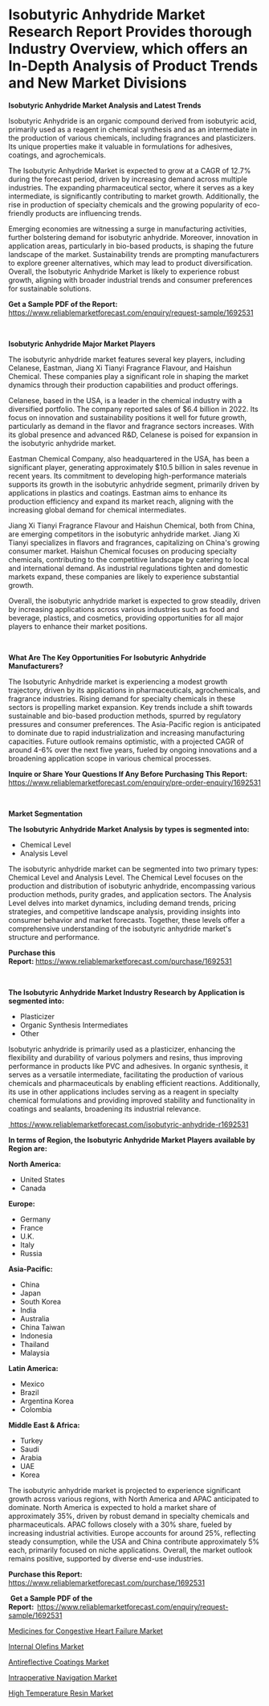 <p><h1>Isobutyric Anhydride Market Research Report Provides thorough Industry Overview, which offers an In-Depth Analysis of Product Trends and New Market Divisions</h1></p><p><strong>Isobutyric Anhydride Market Analysis and Latest Trends</strong></p>
<p><p>Isobutyric Anhydride is an organic compound derived from isobutyric acid, primarily used as a reagent in chemical synthesis and as an intermediate in the production of various chemicals, including fragrances and plasticizers. Its unique properties make it valuable in formulations for adhesives, coatings, and agrochemicals.</p><p>The Isobutyric Anhydride Market is expected to grow at a CAGR of 12.7% during the forecast period, driven by increasing demand across multiple industries. The expanding pharmaceutical sector, where it serves as a key intermediate, is significantly contributing to market growth. Additionally, the rise in production of specialty chemicals and the growing popularity of eco-friendly products are influencing trends. </p><p>Emerging economies are witnessing a surge in manufacturing activities, further bolstering demand for isobutyric anhydride. Moreover, innovation in application areas, particularly in bio-based products, is shaping the future landscape of the market. Sustainability trends are prompting manufacturers to explore greener alternatives, which may lead to product diversification. Overall, the Isobutyric Anhydride Market is likely to experience robust growth, aligning with broader industrial trends and consumer preferences for sustainable solutions.</p></p>
<p><strong>Get a Sample PDF of the Report:&nbsp;</strong> <a href="https://www.reliablemarketforecast.com/enquiry/request-sample/1692531?utm_campaign=1110&utm_medium=2&utm_source=Github&utm_content=ia&utm_term=13112024&utm_id=isobutyric-anhydride">https://www.reliablemarketforecast.com/enquiry/request-sample/1692531</a></p>
<p>&nbsp;</p>
<p><strong>Isobutyric Anhydride Major Market Players</strong></p>
<p><p>The isobutyric anhydride market features several key players, including Celanese, Eastman, Jiang Xi Tianyi Fragrance Flavour, and Haishun Chemical. These companies play a significant role in shaping the market dynamics through their production capabilities and product offerings.</p><p>Celanese, based in the USA, is a leader in the chemical industry with a diversified portfolio. The company reported sales of $6.4 billion in 2022. Its focus on innovation and sustainability positions it well for future growth, particularly as demand in the flavor and fragrance sectors increases. With its global presence and advanced R&D, Celanese is poised for expansion in the isobutyric anhydride market.</p><p>Eastman Chemical Company, also headquartered in the USA, has been a significant player, generating approximately $10.5 billion in sales revenue in recent years. Its commitment to developing high-performance materials supports its growth in the isobutyric anhydride segment, primarily driven by applications in plastics and coatings. Eastman aims to enhance its production efficiency and expand its market reach, aligning with the increasing global demand for chemical intermediates.</p><p>Jiang Xi Tianyi Fragrance Flavour and Haishun Chemical, both from China, are emerging competitors in the isobutyric anhydride market. Jiang Xi Tianyi specializes in flavors and fragrances, capitalizing on China's growing consumer market. Haishun Chemical focuses on producing specialty chemicals, contributing to the competitive landscape by catering to local and international demand. As industrial regulations tighten and domestic markets expand, these companies are likely to experience substantial growth.</p><p>Overall, the isobutyric anhydride market is expected to grow steadily, driven by increasing applications across various industries such as food and beverage, plastics, and cosmetics, providing opportunities for all major players to enhance their market positions.</p></p>
<p>&nbsp;</p>
<p><strong>What Are The Key Opportunities For Isobutyric Anhydride Manufacturers?</strong></p>
<p><p>The Isobutyric Anhydride market is experiencing a modest growth trajectory, driven by its applications in pharmaceuticals, agrochemicals, and fragrance industries. Rising demand for specialty chemicals in these sectors is propelling market expansion. Key trends include a shift towards sustainable and bio-based production methods, spurred by regulatory pressures and consumer preferences. The Asia-Pacific region is anticipated to dominate due to rapid industrialization and increasing manufacturing capacities. Future outlook remains optimistic, with a projected CAGR of around 4-6% over the next five years, fueled by ongoing innovations and a broadening application scope in various chemical processes.</p></p>
<p><strong>Inquire or Share Your Questions If Any Before Purchasing This Report:</strong> <a href="https://www.reliablemarketforecast.com/enquiry/pre-order-enquiry/1692531?utm_campaign=1110&utm_medium=2&utm_source=Github&utm_content=ia&utm_term=13112024&utm_id=isobutyric-anhydride">https://www.reliablemarketforecast.com/enquiry/pre-order-enquiry/1692531</a></p>
<p>&nbsp;</p>
<p><strong>Market Segmentation</strong></p>
<p><strong>The Isobutyric Anhydride Market Analysis by types is segmented into:</strong></p>
<p><ul><li>Chemical Level</li><li>Analysis Level</li></ul></p>
<p><p>The isobutyric anhydride market can be segmented into two primary types: Chemical Level and Analysis Level. The Chemical Level focuses on the production and distribution of isobutyric anhydride, encompassing various production methods, purity grades, and application sectors. The Analysis Level delves into market dynamics, including demand trends, pricing strategies, and competitive landscape analysis, providing insights into consumer behavior and market forecasts. Together, these levels offer a comprehensive understanding of the isobutyric anhydride market's structure and performance.</p></p>
<p><strong>Purchase this Report:&nbsp;</strong><a href="https://www.reliablemarketforecast.com/purchase/1692531?utm_campaign=1110&utm_medium=2&utm_source=Github&utm_content=ia&utm_term=13112024&utm_id=isobutyric-anhydride">https://www.reliablemarketforecast.com/purchase/1692531</a></p>
<p>&nbsp;</p>
<p><strong>The Isobutyric Anhydride Market Industry Research by Application is segmented into:</strong></p>
<p><ul><li>Plasticizer</li><li>Organic Synthesis Intermediates</li><li>Other</li></ul></p>
<p><p>Isobutyric anhydride is primarily used as a plasticizer, enhancing the flexibility and durability of various polymers and resins, thus improving performance in products like PVC and adhesives. In organic synthesis, it serves as a versatile intermediate, facilitating the production of various chemicals and pharmaceuticals by enabling efficient reactions. Additionally, its use in other applications includes serving as a reagent in specialty chemical formulations and providing improved stability and functionality in coatings and sealants, broadening its industrial relevance.</p></p>
<p><a href="https://www.reliablemarketforecast.com/isobutyric-anhydride-r1692531?utm_campaign=1110&utm_medium=2&utm_source=Github&utm_content=ia&utm_term=13112024&utm_id=isobutyric-anhydride">&nbsp;https://www.reliablemarketforecast.com/isobutyric-anhydride-r1692531</a></p>
<p><strong>In terms of Region, the Isobutyric Anhydride Market Players available by Region are:</strong></p>
<p>
    <p> <strong> North America: </strong>
        <ul>
            <li>United States</li>
            <li>Canada</li>
        </ul>
        </p> 
    <p> <strong> Europe: </strong>
        <ul>
            <li>Germany</li>
            <li>France</li>
            <li>U.K.</li>
            <li>Italy</li>
            <li>Russia</li>
        </ul>
        </p> 
    <p> <strong> Asia-Pacific: </strong>
        <ul>
            <li>China</li>
            <li>Japan</li>
            <li>South Korea</li>
            <li>India</li>
            <li>Australia</li>
            <li>China Taiwan</li>
            <li>Indonesia</li>
            <li>Thailand</li>
            <li>Malaysia</li>
        </ul>
        </p> 
    <p> <strong> Latin America: </strong>
        <ul>
            <li>Mexico</li>
            <li>Brazil</li>
            <li>Argentina Korea</li>
            <li>Colombia</li>
        </ul>
        </p> 
    <p> <strong> Middle East & Africa: </strong>
        <ul>
            <li>Turkey</li>
            <li>Saudi</li>
            <li>Arabia</li>
            <li>UAE</li>
            <li>Korea</li>
        </ul>
    </p>
    </p>
<p><p>The isobutyric anhydride market is projected to experience significant growth across various regions, with North America and APAC anticipated to dominate. North America is expected to hold a market share of approximately 35%, driven by robust demand in specialty chemicals and pharmaceuticals. APAC follows closely with a 30% share, fueled by increasing industrial activities. Europe accounts for around 25%, reflecting steady consumption, while the USA and China contribute approximately 5% each, primarily focused on niche applications. Overall, the market outlook remains positive, supported by diverse end-use industries.</p></p>
<p><strong>Purchase this Report: </strong><a href="https://www.reliablemarketforecast.com/purchase/1692531?utm_campaign=1110&utm_medium=2&utm_source=Github&utm_content=ia&utm_term=13112024&utm_id=isobutyric-anhydride">https://www.reliablemarketforecast.com/purchase/1692531</a></p>
<p>&nbsp;<strong>Get a Sample PDF of the Report:&nbsp;&nbsp;</strong><a href="https://www.reliablemarketforecast.com/enquiry/request-sample/1692531?utm_campaign=1110&utm_medium=2&utm_source=Github&utm_content=ia&utm_term=13112024&utm_id=isobutyric-anhydride">https://www.reliablemarketforecast.com/enquiry/request-sample/1692531</a></p>
<p><strong></strong></p>
<p><p><a href="https://issuu.com/reportprime-2/docs/medicines-for-congestive-heart-fail_c88f1050d183f1?utm_campaign=1110&utm_medium=2&utm_source=Github&utm_content=ia&utm_term=13112024&utm_id=isobutyric-anhydride">Medicines for Congestive Heart Failure Market</a></p><p><a href="https://www.linkedin.com/pulse/internal-olefins-market-indicators-size-regional-breakdown-e5bjc?utm_campaign=1110&utm_medium=2&utm_source=Github&utm_content=ia&utm_term=13112024&utm_id=isobutyric-anhydride">Internal Olefins Market</a></p><p><a href="https://www.linkedin.com/pulse/exploring-antireflective-coatings-market-dynamics-global-qksrc?utm_campaign=1110&utm_medium=2&utm_source=Github&utm_content=ia&utm_term=13112024&utm_id=isobutyric-anhydride">Antireflective Coatings Market</a></p><p><a href="https://issuu.com/reportprime-2/docs/intraoperative-navigation-market-si_53307bc534f7d2?utm_campaign=1110&utm_medium=2&utm_source=Github&utm_content=ia&utm_term=13112024&utm_id=isobutyric-anhydride">Intraoperative Navigation Market</a></p><p><a href="https://www.linkedin.com/pulse/high-temperature-resin-market-ecosystem-competitive-landscape-iqhnc?utm_campaign=1110&utm_medium=2&utm_source=Github&utm_content=ia&utm_term=13112024&utm_id=isobutyric-anhydride">High Temperature Resin Market</a></p></p>